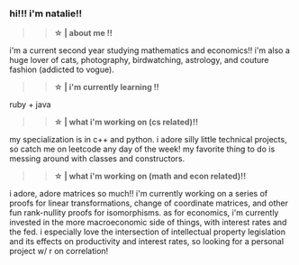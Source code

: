 ### hi!!! i'm natalie!!

>>**☆ | about me !!** 

i'm a current second year studying mathematics and economics!! i'm also a huge lover of cats, photography, birdwatching, astrology, and couture fashion (addicted to vogue).  

>>**☆ | i'm currently learning !!**

ruby + java

>>**☆ | what i'm working on (cs related)!!**

my specialization is in c++ and python. i adore silly little technical projects, so catch me on leetcode any day of the week! my favorite thing to do is messing around with classes and constructors. 

>>**☆ | what i'm working on (math and econ related)!!**

i adore, adore matrices so much!! i'm currently working on a series of proofs for linear transformations, change of coordinate matrices, and other fun rank-nullity proofs for isomorphisms. as for economics, i'm currently invested in the more macroeconomic side of things, with interest rates and the fed. i especially love the intersection of intellectual property legislation and its effects on productivity and interest rates, so looking for a personal project w/ r on correlation!
